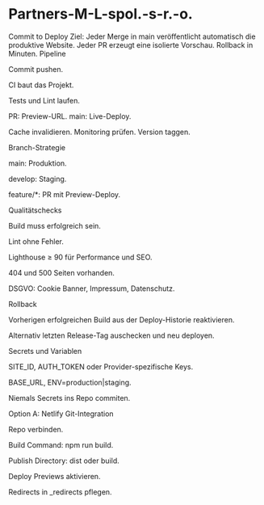 # Partners-M-L-spol.-s-r.-o.
Commit to Deploy  Ziel: Jeder Merge in main veröffentlicht automatisch die produktive Website. Jeder PR erzeugt eine isolierte Vorschau. Rollback in Minuten.
Pipeline

Commit pushen.

CI baut das Projekt.

Tests und Lint laufen.

PR: Preview-URL. main: Live-Deploy.

Cache invalidieren. Monitoring prüfen. Version taggen.

Branch-Strategie

main: Produktion.

develop: Staging.

feature/*: PR mit Preview-Deploy.

Qualitätschecks

Build muss erfolgreich sein.

Lint ohne Fehler.

Lighthouse ≥ 90 für Performance und SEO.

404 und 500 Seiten vorhanden.

DSGVO: Cookie Banner, Impressum, Datenschutz.

Rollback

Vorherigen erfolgreichen Build aus der Deploy-Historie reaktivieren.

Alternativ letzten Release-Tag auschecken und neu deployen.

Secrets und Variablen

SITE_ID, AUTH_TOKEN oder Provider-spezifische Keys.

BASE_URL, ENV=production|staging.

Niemals Secrets ins Repo commiten.

Option A: Netlify Git-Integration

Repo verbinden.

Build Command: npm run build.

Publish Directory: dist oder build.

Deploy Previews aktivieren.

Redirects in _redirects pflegen.
